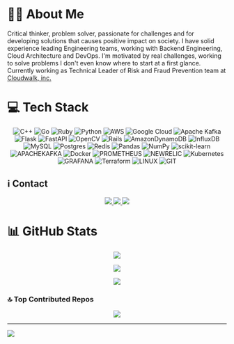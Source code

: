 # 👨‍💻 About Me
Critical thinker, problem solver, passionate for challenges and for developing solutions that causes positive impact on society. I have solid experience leading Engineering teams, working with Backend Engineering, Cloud Architecture and DevOps. I'm motivated by real challenges, working to solve problems I don't even know where to start at a first glance. Currently working as Technical Leader of Risk and Fraud Prevention team at [Cloudwalk, inc.](https://cloudwalk.io)

# 💻 Tech Stack
<div align="center">
  
![C++](https://img.shields.io/badge/c++-%2300599C.svg?style=flat&logo=c%2B%2B&logoColor=white) ![Go](https://img.shields.io/badge/go-%2300ADD8.svg?style=flat&logo=go&logoColor=white) ![Ruby](https://img.shields.io/badge/ruby-%23CC342D.svg?style=flat&logo=ruby&logoColor=white) ![Python](https://img.shields.io/badge/python-3670A0?style=flat&logo=python&logoColor=ffdd54) ![AWS](https://img.shields.io/badge/AWS-%23FF9900.svg?style=flat&logo=amazon-aws&logoColor=white) ![Google Cloud](https://img.shields.io/badge/GoogleCloud-%234285F4.svg?style=flat&logo=google-cloud&logoColor=white) ![Apache Kafka](https://img.shields.io/badge/Apache%20Kafka-000?style=flat&logo=apachekafka) ![Flask](https://img.shields.io/badge/flask-%23000.svg?style=flat&logo=flask&logoColor=white) ![FastAPI](https://img.shields.io/badge/FastAPI-005571?style=flat&logo=fastapi) ![OpenCV](https://img.shields.io/badge/opencv-%23white.svg?style=flat&logo=opencv&logoColor=white) ![Rails](https://img.shields.io/badge/rails-%23CC0000.svg?style=flat&logo=ruby-on-rails&logoColor=white) ![AmazonDynamoDB](https://img.shields.io/badge/Amazon%20DynamoDB-4053D6?style=flat&logo=Amazon%20DynamoDB&logoColor=white) ![InfluxDB](https://img.shields.io/badge/InfluxDB-22ADF6?style=flat&logo=InfluxDB&logoColor=white) ![MySQL](https://img.shields.io/badge/mysql-%2300000f.svg?style=flat&logo=mysql&logoColor=white) ![Postgres](https://img.shields.io/badge/postgres-%23316192.svg?style=flat&logo=postgresql&logoColor=white) ![Redis](https://img.shields.io/badge/redis-%23DD0031.svg?style=flat&logo=redis&logoColor=white) ![Pandas](https://img.shields.io/badge/pandas-%23150458.svg?style=flat&logo=pandas&logoColor=white) ![NumPy](https://img.shields.io/badge/numpy-%23013243.svg?style=flat&logo=numpy&logoColor=white) ![scikit-learn](https://img.shields.io/badge/scikit--learn-%23F7931E.svg?style=flat&logo=scikit-learn&logoColor=white) ![APACHEKAFKA](https://img.shields.io/badge/apachekafka-231F20.svg?style=flat&logo=apachekafka&logoColor=white&color=%23231F20) ![Docker](https://img.shields.io/badge/docker-%230db7ed.svg?style=flat&logo=docker&logoColor=white) ![PROMETHEUS](https://img.shields.io/badge/prometheus-E6522C.svg?style=flat&logo=prometheus&logoColor=white&color=%23E6522C) ![NEWRELIC](https://img.shields.io/badge/newrelic-1CE783.svg?style=flat&logo=newrelic&logoColor=white&color=%231CE783) ![Kubernetes](https://img.shields.io/badge/kubernetes-%23326ce5.svg?style=flat&logo=kubernetes&logoColor=white) ![GRAFANA](https://img.shields.io/badge/grafana-F46800.svg?style=flat&logo=grafana&logoColor=white&color=%23F46800) ![Terraform](https://img.shields.io/badge/terraform-%235835CC.svg?style=flat&logo=terraform&logoColor=white) ![LINUX](https://img.shields.io/badge/Linux-FCC624?style=flat&logo=linux&logoColor=black) ![GIT](https://img.shields.io/badge/Git-fc6d26?style=flat&logo=git&logoColor=white)

</div>

## ℹ️ Contact

<p align="center">
  <a href="https://linkedin.com/in/lucastosettomorvillo">
    <img src="https://img.shields.io/badge/LinkedIn-%230077B5.svg?logo=linkedin&logoColor=white" />
  </a>
  <a href="https://wa.me/+5516981346245">
    <img src="https://img.shields.io/badge/WhatsApp-%2325D366.svg?logo=whatsapp&logoColor=white" />
  </a>
  <a href="mailto:morvillolucas@gmail.com">
    <img src="https://img.shields.io/badge/Gmail-%23D14836.svg?logo=gmail&logoColor=white" />
  </a>
</p>


# 📊 GitHub Stats
<p align="center">
  <img src="https://github-readme-stats.vercel.app/api?username=lucastosetto&theme=dark&hide_border=false&include_all_commits=true&count_private=false" />
</p>
<p align="center">
  <img src="https://github-readme-streak-stats.herokuapp.com/?user=lucastosetto&theme=dark&hide_border=false" />
</p>
<p align="center">
  <img src="https://github-readme-stats.vercel.app/api/top-langs/?username=lucastosetto&theme=dark&hide_border=false&include_all_commits=true&count_private=false&layout=compact" />
</p>

### 🔝 Top Contributed Repos
<p align="center">
  <img src="https://github-contributor-stats.vercel.app/api?username=lucastosetto&limit=5&theme=dark&combine_all_yearly_contributions=true" />
</p>

---
[![](https://visitcount.itsvg.in/api?id=lucastosetto&icon=0&color=12)](https://visitcount.itsvg.in)

<!-- Proudly created with GPRM ( https://gprm.itsvg.in ) -->
